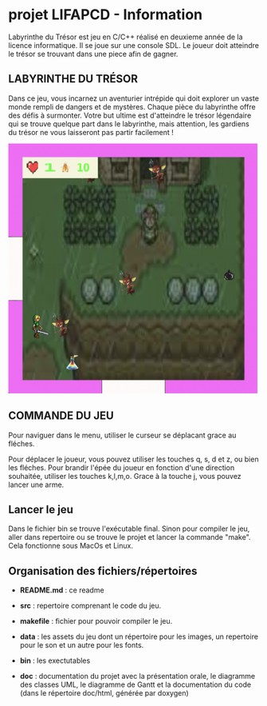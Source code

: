 # projet LIFAPCD - Information

Labyrinthe du Trésor est jeu en C/C++ réalisé en deuxieme année de la licence informatique. 
Il se joue sur une console SDL. Le joueur doit atteindre le trésor se trouvant dans une piece afin de gagner. 


## LABYRINTHE DU TRÉSOR 

Dans ce jeu, vous incarnez un aventurier intrépide qui doit explorer un vaste monde rempli de dangers et de mystères. Chaque pièce du labyrinthe offre des défis à surmonter. Votre but ultime est d'atteindre le trésor légendaire qui se trouve quelque part dans le labyrinthe, mais attention, les gardiens du trésor ne vous laisseront pas partir facilement !

<img src="data/image/imReadme.png" alt="image du jeu" width="500" height="500">



## COMMANDE DU JEU 

Pour naviguer dans le menu, utiliser le curseur se déplacant grace au fléches. 

Pour déplacer le joueur, vous pouvez utiliser les touches q, s, d et z, ou bien les fléches. 
Pour brandir l'épée du joueur en fonction d'une direction souhaitée, utiliser les touches k,l,m,o. 
Grace à la touche j, vous pouvez lancer une arme. 

## Lancer le jeu
Dans le fichier bin se trouve l'exécutable final. Sinon pour compiler le jeu, aller dans repertoire ou se trouve le projet et lancer la commande "make". Cela fonctionne sous MacOs et Linux. 

## Organisation des fichiers/répertoires

- **README.md**       : ce readme

- **src** : repertoire comprenant le code du jeu.  

- **makefile** : fichier pour pouvoir compiler le jeu. 

- **data** : les assets du jeu dont un répertoire pour les images, un repertoire pour le son et un autre pour les fonts. 

- **bin** : les exectutables

- **doc** : documentation du projet avec la présentation orale, le diagramme des classes UML, le diagramme de Gantt et la documentation du code (dans le répertoire doc/html, générée par doxygen)






